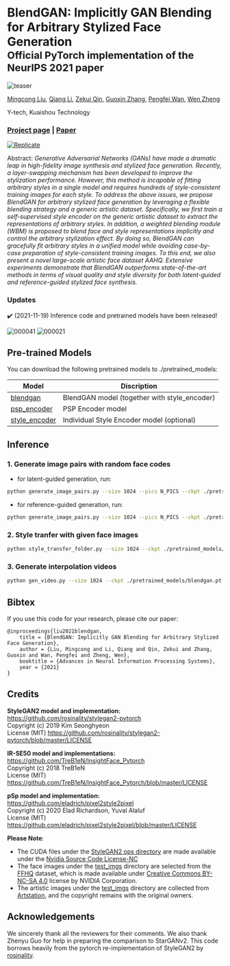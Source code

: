 # BlendGAN: Implicitly GAN Blending for Arbitrary Stylized Face Generation <br><sub>Official PyTorch implementation of the NeurIPS 2021 paper</sub>

![teaser](./index_files/teaser.jpg)

[Mingcong Liu](https://scholar.google.com/citations?user=IYx0IbgAAAAJ), [Qiang Li](https://scholar.google.com/citations?user=GGPvOP4AAAAJ), [Zekui Qin](https://github.com/ZekuiQin), [Guoxin Zhang](), [Pengfei Wan](), [Wen Zheng](https://sites.google.com/view/zhengwen-kwai)

Y-tech, Kuaishou Technology


### [Project page](https://onion-liu.github.io/BlendGAN) |   [Paper](https://arxiv.org/abs/2110.11728)
[![Replicate](https://replicate.com/onion-liu/blendgan/badge)](https://replicate.com/onion-liu/blendgan)

Abstract: *Generative Adversarial Networks (GANs) have made a dramatic leap in high-fidelity image synthesis and stylized face generation. Recently, a layer-swapping mechanism has been developed to improve the stylization performance. However, this method is incapable of fitting arbitrary styles in a single model and requires hundreds of style-consistent training images for each style. To address the above issues, we propose BlendGAN for arbitrary stylized face generation by leveraging a flexible blending strategy and a generic artistic dataset. Specifically, we first train a self-supervised style encoder on the generic artistic dataset to extract the representations of arbitrary styles. In addition, a weighted blending module (WBM) is proposed to blend face and style representations implicitly and control the arbitrary stylization effect. By doing so, BlendGAN can gracefully fit arbitrary styles in a unified model while avoiding case-by-case preparation of style-consistent training images. To this end, we also present a novel large-scale artistic face dataset AAHQ. Extensive experiments demonstrate that BlendGAN outperforms state-of-the-art methods in terms of visual quality and style diversity for both latent-guided and reference-guided stylized face synthesis.*

### Updates

:heavy_check_mark: (2021-11-19) Inference code and pretrained models have been released! 

![000041](https://user-images.githubusercontent.com/6346064/142623312-3e6f09aa-ce88-465c-b956-a8b4db95b4da.gif)
![000021](https://user-images.githubusercontent.com/6346064/142621044-086cde48-8604-467b-8c43-8768b6670ec2.gif)

## Pre-trained Models

You can download the following pretrained models to ./pretrained_models:

|  Model  | Discription  |
|  ----  | ----  |
| [blendgan](https://drive.google.com/file/d/1eF04jKMLAb9DvzI72m8Akn5ykWf3EafE/view?usp=sharing)  | BlendGAN model (together with style_encoder) |
| [psp_encoder](https://drive.google.com/file/d/14nevG94hNkkwaoK5eJLF1iv78cv5O8fN/view?usp=sharing) | PSP Encoder model |
| [style_encoder](https://drive.google.com/file/d/1EaM0ZYsAMdPkbRz0smLNIlJ1rxVAhbEz/view?usp=sharing) | Individual Style Encoder model (optional) |

## Inference

### 1. Generate image pairs with random face codes

- for latent-guided generation, run:

```bash
python generate_image_pairs.py --size 1024 --pics N_PICS --ckpt ./pretrained_models/blendgan.pt --outdir results/generated_pairs/latent_guided/
```

- for reference-guided generation, run:

```bash
python generate_image_pairs.py --size 1024 --pics N_PICS --ckpt ./pretrained_models/blendgan.pt --style_img ./test_imgs/style_imgs/100036.png --outdir results/generated_pairs/reference_guided/
```

### 2. Style tranfer with given face images

```bash
python style_transfer_folder.py --size 1024 --ckpt ./pretrained_models/blendgan.pt --psp_encoder_ckpt ./pretrained_models/psp_encoder.pt --style_img_path ./test_imgs/style_imgs/ --input_img_path ./test_imgs/face_imgs/ --outdir results/style_transfer/
```

### 3. Generate interpolation videos

```bash
python gen_video.py --size 1024 --ckpt ./pretrained_models/blendgan.pt --psp_encoder_ckpt ./pretrained_models/psp_encoder.pt --style_img_path ./test_imgs/style_imgs/ --input_img_path ./test_imgs/face_imgs/ --outdir results/inter_videos/
```


## Bibtex
If you use this code for your research, please cite our paper:
```
@inproceedings{liu2021blendgan,
    title = {BlendGAN: Implicitly GAN Blending for Arbitrary Stylized Face Generation},
    author = {Liu, Mingcong and Li, Qiang and Qin, Zekui and Zhang, Guoxin and Wan, Pengfei and Zheng, Wen},
    booktitle = {Advances in Neural Information Processing Systems},
    year = {2021}
}
```

## Credits
**StyleGAN2 model and implementation:**  
https://github.com/rosinality/stylegan2-pytorch  
Copyright (c) 2019 Kim Seonghyeon  
License (MIT) https://github.com/rosinality/stylegan2-pytorch/blob/master/LICENSE  

**IR-SE50 model and implementations:**  
https://github.com/TreB1eN/InsightFace_Pytorch  
Copyright (c) 2018 TreB1eN  
License (MIT) https://github.com/TreB1eN/InsightFace_Pytorch/blob/master/LICENSE

**pSp model and implementation:**   
https://github.com/eladrich/pixel2style2pixel  
Copyright (c) 2020 Elad Richardson, Yuval Alaluf  
License (MIT) https://github.com/eladrich/pixel2style2pixel/blob/master/LICENSE

**Please Note**:

- The CUDA files under the [StyleGAN2 ops directory](./op) are made available under the [Nvidia Source Code License-NC](https://nvlabs.github.io/stylegan2/license.html)
- The face images under the [test_imgs](./test_imgs/face_imgs) directory are selected from the [FFHQ](https://github.com/NVlabs/ffhq-dataset) dataset, which is made available under [Creative Commons BY-NC-SA 4.0](https://creativecommons.org/licenses/by-nc-sa/4.0/) license by NVIDIA Corporation.
- The artistic images under the [test_imgs](./test_imgs/style_imgs) directory are collected from [Artstation](https://www.artstation.com), and the copyright remains with the original owners.


## Acknowledgements

We sincerely thank all the reviewers for their comments. We also thank Zhenyu Guo for help in preparing the comparison to StarGANv2.
This code borrows heavily from the pytorch re-implementation of StyleGAN2 by [rosinality](https://github.com/rosinality/stylegan2-pytorch).

